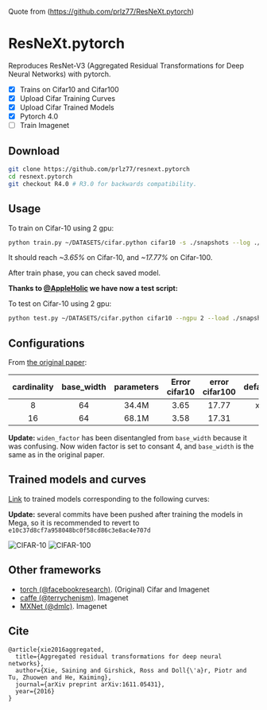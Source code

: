 Quote from (https://github.com/prlz77/ResNeXt.pytorch)


# ResNeXt.pytorch
Reproduces ResNet-V3 (Aggregated Residual Transformations for Deep Neural Networks) with pytorch.

- [x] Trains on Cifar10 and Cifar100
- [x] Upload Cifar Training Curves
- [x] Upload Cifar Trained Models
- [x] Pytorch 4.0
- [ ] Train Imagenet

## Download
```bash
git clone https://github.com/prlz77/resnext.pytorch
cd resnext.pytorch
git checkout R4.0 # R3.0 for backwards compatibility.
```

## Usage
To train on Cifar-10 using 2 gpu:

```bash
python train.py ~/DATASETS/cifar.python cifar10 -s ./snapshots --log ./logs --ngpu 2 --learning_rate 0.05 -b 128
```
It should reach *~3.65%* on Cifar-10, and *~17.77%* on Cifar-100.


After train phase, you can check saved model.

**Thanks to [@AppleHolic](https://github.com/AppleHolic) we have now a test script:**

To test on Cifar-10 using 2 gpu:
```bash
python test.py ~/DATASETS/cifar.python cifar10 --ngpu 2 --load ./snapshots/model.pytorch --test_bs 128 
```


## Configurations
From [the original paper](https://arxiv.org/pdf/1611.05431.pdf):

| cardinality |  base_width  | parameters |  Error cifar10   |   error cifar100  | default |
|:-----------:|:------------:|:----------:|:----------------:|:-----------------:|:-------:|
|      8      |      64      |    34.4M   |       3.65       |       17.77       |    x    |
|      16     |      64      |    68.1M   |       3.58       |       17.31       |         |

**Update:** ``widen_factor`` has been disentangled from ``base_width`` because it was confusing. Now widen factor is set to consant 4, and ``base_width`` is the same as in the original paper.

## Trained models and curves
[Link](https://mega.nz/#F!wbJXDS6b!YN3hCDi1tT3SdNFrLPm7mA) to trained models corresponding to the following curves:

**Update:** several commits have been pushed after training the models in Mega, so it is recommended to revert to ``e10c37d8cf7a958048bc0f58cd86c3e8ac4e707d``

![CIFAR-10](https://github.com/prlz77/ResNeXt.pytorch/blob/master/cifar10/cifar-10.jpg)
![CIFAR-100](https://github.com/prlz77/ResNeXt.pytorch/blob/master/cifar100/cifar-100.jpg)

## Other frameworks
* [torch (@facebookresearch)](https://github.com/facebookresearch/ResNeXt). (Original) Cifar and Imagenet
* [caffe (@terrychenism)](https://github.com/terrychenism/ResNeXt). Imagenet
* [MXNet (@dmlc)](https://github.com/dmlc/mxnet/tree/master/example/image-classification#imagenet-1k). Imagenet

## Cite
```
@article{xie2016aggregated,
  title={Aggregated residual transformations for deep neural networks},
  author={Xie, Saining and Girshick, Ross and Doll{\'a}r, Piotr and Tu, Zhuowen and He, Kaiming},
  journal={arXiv preprint arXiv:1611.05431},
  year={2016}
}
```
